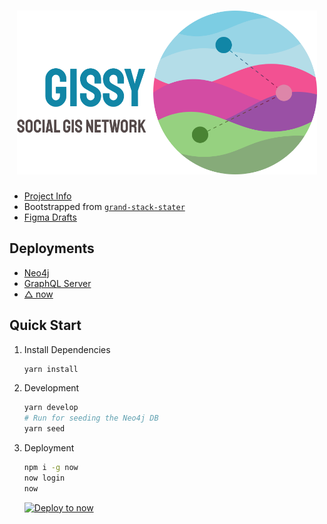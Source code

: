 <h1 align="center">

<img src=".github/Banner.svg" alt="3dLogo" style="width: 50vw;">

</h1>

- [Project Info](https://docs.google.com/document/d/13jBvjWZJGnerSwUwTJ4TDnX-6lxB2-N4us-v--1UHHo/edit?usp=sharing)
- Bootstrapped from [`grand-stack-stater`](https://github.com/grand-stack/grand-stack-starter)
- [Figma Drafts](https://www.figma.com/file/D9wmoj9rx7prAYEhUZDoJY/Gissy?node-id=0%3A1)

## Deployments

- [Neo4j](https://10-0-1-104-35408.neo4jsandbox.com/browser/)
- [GraphQL Server](https://core.dennisvash.now.sh/graphql)
- [△ now](https://zeit.co/gissy)

## Quick Start

1. Install Dependencies

   ```sh
   yarn install
   ```

2. Development

   ```sh
   yarn develop
   # Run for seeding the Neo4j DB
   yarn seed
   ```

3. Deployment

   ```sh
   npm i -g now
   now login
   now
   ```

   [![Deploy to now](https://deploy.now.sh/static/button.svg)](https://deploy.now.sh/?repo=https://github.com/social-gissy-network/core&env=NEO4J_USER&env=NEO4J_URI&env=NEO4J_PASSWORD)
